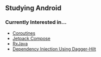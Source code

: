 ## Studying Android

### Currently Interested in...
* <a href="https://cooperative-floor-0d8.notion.site/Kotlin-Coroutines-24264747e372483b8005477e82cea0fe?pvs=4">Coroutines</a>
* <a href="https://cooperative-floor-0d8.notion.site/Jetpack-Compose-Study-Archives-b3123be6103d46709ba190fdf5247e7c?pvs=4">Jetpack Compose</a>
* <a href="https://cooperative-floor-0d8.notion.site/RxJava-Android-46a3c24e17a145cfb169d06e83e24a7a?pvs=4">RxJava</a>
* <a href="https://cooperative-floor-0d8.notion.site/Dependency-Injection-using-Dagger-Hilt-4ee41a458a3746798c354e19aabf9d1f?pvs=4
">Dependency Injection Using Dagger-Hilt</a>
